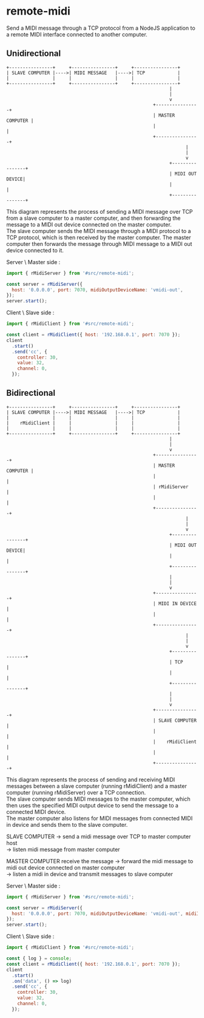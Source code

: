 # remote-midi

Send a MIDI message through a TCP protocol from a NodeJS application to a remote MIDI interface connected to another computer.

## Unidirectional

    +----------------+     +----------------+     +----------------+
    | SLAVE COMPUTER |---->| MIDI MESSAGE   |---->| TCP            |
    |                |     |                |     |                |
    +----------------+     +----------------+     +----------------+
                                                                |
                                                                |
                                                                v
                                                          +----------------+
                                                          | MASTER COMPUTER |
                                                          |                |
                                                          +----------------+
                                                                      |
                                                                      |
                                                                      v
                                                                +----------------+
                                                                | MIDI OUT DEVICE|
                                                                |                |
                                                                +----------------+


This diagram represents the process of sending a MIDI message over TCP from a slave computer to a master computer, and then forwarding the message to a MIDI out device connected on the master computer.  
The slave computer sends the MIDI message through a MIDI protocol to a TCP protocol, which is then received by the master computer. The master computer then forwards the message through MIDI message to a MIDI out device connected to it.  

Server \ Master side :
```javascript
import { rMidiServer } from '#src/remote-midi';

const server = rMidiServer({
  host: '0.0.0.0', port: 7070, midiOutputDeviceName: 'vmidi-out',
});
server.start();
```

Client \ Slave side :
```javascript
import { rMidiClient } from '#src/remote-midi';

const client = rMidiClient({ host: '192.168.0.1', port: 7070 });
client
  .start()
  .send('cc', {
    controller: 30,
    value: 32,
    channel: 0,
  });
```

## Bidirectional
    +----------------+     +----------------+     +----------------+
    | SLAVE COMPUTER |---->| MIDI MESSAGE   |---->| TCP            |
    |                |     |                |     |                |
    |    rMidiClient |     |                |     |                |
    |                |     |                |     |                |
    +----------------+     +----------------+     +----------------+
                                                                |
                                                                |
                                                                v
                                                          +----------------+
                                                          | MASTER COMPUTER |
                                                          |                |
                                                          | rMidiServer    |
                                                          |                |
                                                          +----------------+
                                                                      |
                                                                      |
                                                                      v
                                                                +----------------+
                                                                | MIDI OUT DEVICE|
                                                                |                |
                                                                +----------------+
                                                                |
                                                                |
                                                                v
                                                          +----------------+
                                                          | MIDI IN DEVICE |
                                                          |                |
                                                          +----------------+
                                                                      |
                                                                      |
                                                                      v
                                                                +----------------+
                                                                | TCP            |
                                                                |                |
                                                                +----------------+
                                                                |
                                                                |
                                                                v
                                                          +----------------+
                                                          | SLAVE COMPUTER |
                                                          |                |
                                                          |    rMidiClient |
                                                          |                |
                                                          +----------------+


This diagram represents the process of sending and receiving MIDI messages between a slave computer (running rMidiClient) and a master computer (running rMidiServer) over a TCP connection.  
The slave computer sends MIDI messages to the master computer, which then uses the specified MIDI output device to send the message to a connected MIDI device.  
The master computer also listens for MIDI messages from connected MIDI in device and sends them to the slave computer.


SLAVE COMPUTER 
  -> send a midi message over TCP to master computer host  
  -> listen midi message from master computer

MASTER COMPUTER receive the message 
  -> forward the midi message to midi out device connected on master computer  
  -> listen a midi in device and transmit messages to slave computer


Server \ Master side :
```javascript
import { rMidiServer } from '#src/remote-midi';

const server = rMidiServer({
  host: '0.0.0.0', port: 7070, midiOutputDeviceName: 'vmidi-out', midiInputDeviceName: 'vmidi-in',
});
server.start();
```

Client \ Slave side :
```javascript
import { rMidiClient } from '#src/remote-midi';

const { log } = console;
const client = rMidiClient({ host: '192.168.0.1', port: 7070 });
client
  .start()
  .on('data', () => log)
  .send('cc', {
    controller: 30,
    value: 32,
    channel: 0,
  });
```
